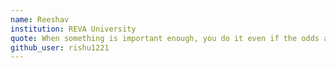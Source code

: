 ```yaml
---
name: Reeshav
institution: REVA University
quote: When something is important enough, you do it even if the odds are not in your favor. 
github_user: rishu1221 
---
```

